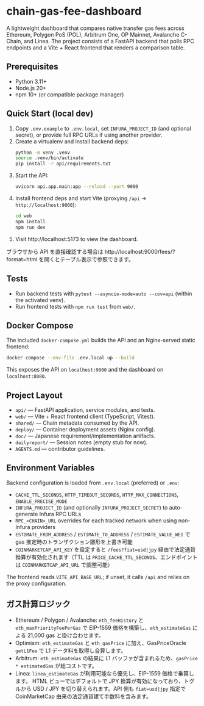# chain-gas-fee-dashboard

A lightweight dashboard that compares native transfer gas fees across Ethereum, Polygon PoS (POL), Arbitrum One, OP Mainnet, Avalanche C-Chain, and Linea. The project consists of a FastAPI backend that polls RPC endpoints and a Vite + React frontend that renders a comparison table.

## Prerequisites
- Python 3.11+
- Node.js 20+
- npm 10+ (or compatible package manager)

## Quick Start (local dev)
1. Copy `.env.example` to `.env.local`, set `INFURA_PROJECT_ID` (and optional secret), or provide full RPC URLs if using another provider.
2. Create a virtualenv and install backend deps:
   ```bash
   python -m venv .venv
   source .venv/bin/activate
   pip install -r api/requirements.txt
   ```
3. Start the API:
   ```bash
   uvicorn api.app.main:app --reload --port 9000
   ```
4. Install frontend deps and start Vite (proxying `/api` → `http://localhost:9000`):
   ```bash
   cd web
   npm install
   npm run dev
   ```
5. Visit http://localhost:5173 to view the dashboard.

ブラウザから API を直接確認する場合は http://localhost:9000/fees/?format=html を開くとテーブル表示で参照できます。

## Tests
- Run backend tests with `pytest --asyncio-mode=auto --cov=api` (within the activated venv).
- Run frontend tests with `npm run test` from `web/`.

## Docker Compose
The included `docker-compose.yml` builds the API and an Nginx-served static frontend:
```bash
docker compose --env-file .env.local up --build
```
This exposes the API on `localhost:9000` and the dashboard on `localhost:8080`.

## Project Layout
- `api/` — FastAPI application, service modules, and tests.
- `web/` — Vite + React frontend client (TypeScript, Vitest).
- `shared/` — Chain metadata consumed by the API.
- `deploy/` — Container deployment assets (Nginx config).
- `doc/` — Japanese requirement/implementation artifacts.
- `dailyreport/` — Session notes (empty stub for now).
- `AGENTS.md` — contributor guidelines.

## Environment Variables
Backend configuration is loaded from `.env.local` (preferred) or `.env`:
- `CACHE_TTL_SECONDS`, `HTTP_TIMEOUT_SECONDS`, `HTTP_MAX_CONNECTIONS`, `ENABLE_PRECISE_MODE`
- `INFURA_PROJECT_ID` (and optionally `INFURA_PROJECT_SECRET`) to auto-generate Infura RPC URLs
- `RPC_<CHAIN>_URL` overrides for each tracked network when using non-Infura providers
- `ESTIMATE_FROM_ADDRESS` / `ESTIMATE_TO_ADDRESS` / `ESTIMATE_VALUE_WEI` で gas 推定時のトランザクション雛形を上書き可能
- `COINMARKETCAP_API_KEY` を設定すると `/fees?fiat=usd|jpy` 経由で法定通貨換算が有効化されます（TTL は `PRICE_CACHE_TTL_SECONDS`、エンドポイントは `COINMARKETCAP_API_URL` で調整可能）

The frontend reads `VITE_API_BASE_URL`; if unset, it calls `/api` and relies on the proxy configuration.

## ガス計算ロジック
- Ethereum / Polygon / Avalanche: `eth_feeHistory` と `eth_maxPriorityFeePerGas` で EIP-1559 価格を構築し、`eth_estimateGas` による 21,000 gas と掛け合わせます。
- Optimism: `eth_estimateGas` と `eth_gasPrice` に加え、GasPriceOracle `getL1Fee` で L1 データ料を取得し合算します。
- Arbitrum: `eth_estimateGas` の結果に L1 バッファが含まれるため、`gasPrice * estimatedGas` が総コストです。
- Linea: `linea_estimateGas` が利用可能なら優先し、EIP-1559 価格で乗算します。
  HTML ビューではデフォルトで JPY 換算が有効になっており、トグルから USD / JPY を切り替えられます。API 側も `fiat=usd|jpy` 指定で CoinMarketCap 由来の法定通貨建て手数料を含みます。
